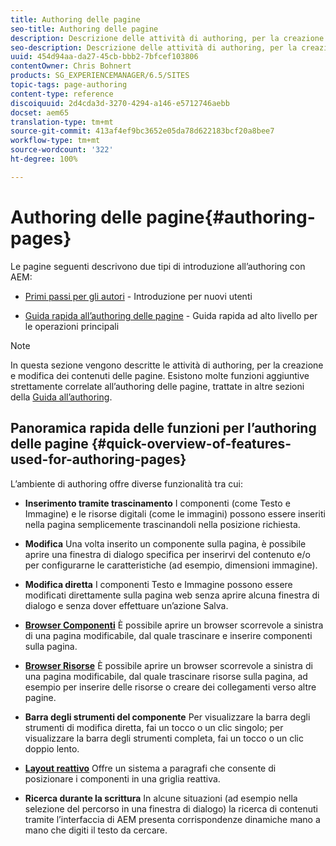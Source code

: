 ```yaml
---
title: Authoring delle pagine
seo-title: Authoring delle pagine
description: Descrizione delle attività di authoring, per la creazione e modifica di una pagina contenuto.
seo-description: Descrizione delle attività di authoring, per la creazione e modifica di una pagina contenuto.
uuid: 454d94aa-da27-45cb-bbb2-7bfcef103806
contentOwner: Chris Bohnert
products: SG_EXPERIENCEMANAGER/6.5/SITES
topic-tags: page-authoring
content-type: reference
discoiquuid: 2d4cda3d-3270-4294-a146-e5712746aebb
docset: aem65
translation-type: tm+mt
source-git-commit: 413af4ef9bc3652e05da78d622183bcf20a8bee7
workflow-type: tm+mt
source-wordcount: '322'
ht-degree: 100%

---
```



# Authoring delle pagine{#authoring-pages}

Le pagine seguenti descrivono due tipi di introduzione all’authoring con AEM:

* [Primi passi per gli autori](/help/sites-authoring/first-steps.md) - Introduzione per nuovi utenti

* [Guida rapida all’authoring delle pagine](/help/sites-authoring/qg-page-authoring.md) - Guida rapida ad alto livello per le operazioni principali

>[!NOTE]
>
>In questa sezione vengono descritte le attività di authoring, per la creazione e modifica dei contenuti delle pagine. Esistono molte funzioni aggiuntive strettamente correlate all’authoring delle pagine, trattate in altre sezioni della [Guida all’authoring](/help/sites-authoring/home.md).

## Panoramica rapida delle funzioni per l’authoring delle pagine {#quick-overview-of-features-used-for-authoring-pages}

L’ambiente di authoring offre diverse funzionalità tra cui:

* **Inserimento tramite trascinamento** I componenti (come Testo e Immagine) e le risorse digitali (come le immagini) possono essere inseriti nella pagina semplicemente trascinandoli nella posizione richiesta.

* **Modifica** Una volta inserito un componente sulla pagina, è possibile aprire una finestra di dialogo specifica per inserirvi del contenuto e/o per configurarne le caratteristiche (ad esempio, dimensioni immagine).

* **Modifica diretta** I componenti Testo e Immagine possono essere modificati direttamente sulla pagina web senza aprire alcuna finestra di dialogo e senza dover effettuare un’azione Salva.

* **[Browser Componenti](/help/sites-authoring/author-environment-tools.md#componentsbrowsertouchoptimizedui)** È possibile aprire un browser scorrevole a sinistra di una pagina modificabile, dal quale trascinare e inserire componenti sulla pagina.

* **[Browser Risorse](/help/sites-authoring/author-environment-tools.md#assetsbrowsertouchoptimizedui)** È possibile aprire un browser scorrevole a sinistra di una pagina modificabile, dal quale trascinare risorse sulla pagina, ad esempio per inserire delle risorse o creare dei collegamenti verso altre pagine.

* **Barra degli strumenti del componente** Per visualizzare la barra degli strumenti di modifica diretta, fai un tocco o un clic singolo; per visualizzare la barra degli strumenti completa, fai un tocco o un clic doppio lento.

* **[Layout reattivo](/help/sites-authoring/responsive-layout.md)** Offre un sistema a paragrafi che consente di posizionare i componenti in una griglia reattiva.

* **Ricerca durante la scrittura** In alcune situazioni (ad esempio nella selezione del percorso in una finestra di dialogo) la ricerca di contenuti tramite l’interfaccia di AEM presenta corrispondenze dinamiche mano a mano che digiti il testo da cercare.

